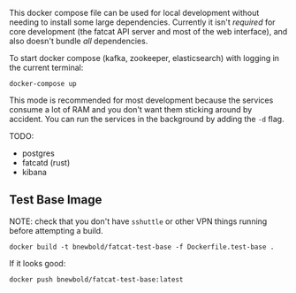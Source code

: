 
This docker compose file can be used for local development without needing to
install some large dependencies. Currently it isn't *required* for core
development (the fatcat API server and most of the web interface), and also
doesn't bundle *all* dependencies.

To start docker compose (kafka, zookeeper, elasticsearch) with logging in the
current terminal:

    docker-compose up

This mode is recommended for most development because the services consume a
lot of RAM and you don't want them sticking around by accident. You can run the
services in the background by adding the `-d` flag.

TODO:
- postgres
- fatcatd (rust)
- kibana

## Test Base Image

NOTE: check that you don't have `sshuttle` or other VPN things running before
attempting a build.

    docker build -t bnewbold/fatcat-test-base -f Dockerfile.test-base .

If it looks good:

    docker push bnewbold/fatcat-test-base:latest
